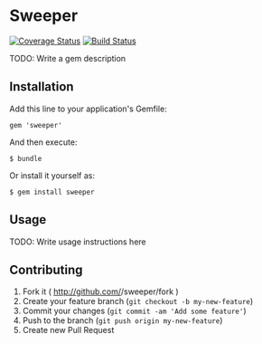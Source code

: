 # Sweeper
[![Coverage Status](https://coveralls.io/repos/JanaVPetrova/sweeper/badge.png?branch=develop)](https://coveralls.io/r/JanaVPetrova/sweeper?branch=develop)
[![Build Status](https://travis-ci.org/JanaVPetrova/sweeper.png?branch=develop)](https://travis-ci.org/JanaVPetrova/sweeper)



TODO: Write a gem description

## Installation

Add this line to your application's Gemfile:

    gem 'sweeper'

And then execute:

    $ bundle

Or install it yourself as:

    $ gem install sweeper

## Usage

TODO: Write usage instructions here

## Contributing

1. Fork it ( http://github.com/<my-github-username>/sweeper/fork )
2. Create your feature branch (`git checkout -b my-new-feature`)
3. Commit your changes (`git commit -am 'Add some feature'`)
4. Push to the branch (`git push origin my-new-feature`)
5. Create new Pull Request
